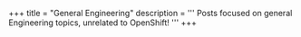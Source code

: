 +++
title = "General Engineering"
description = '''
Posts focused on general Engineering topics, unrelated to OpenShift!
'''
+++
